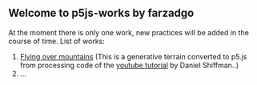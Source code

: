 ## Welcome to p5js-works by farzadgo

At the moment there is only one work, new practices will be added in the course of time.
List of works:
1. [Flying over mountains](https://farzadgo.github.io/p5js-works/flying_over/index.html)
(This is a generative terrain converted to p5.js from processing code of the [youtube tutorial](https://www.youtube.com/watch?v=IKB1hWWedMk) by Daniel Shiffman..)
2. ...
